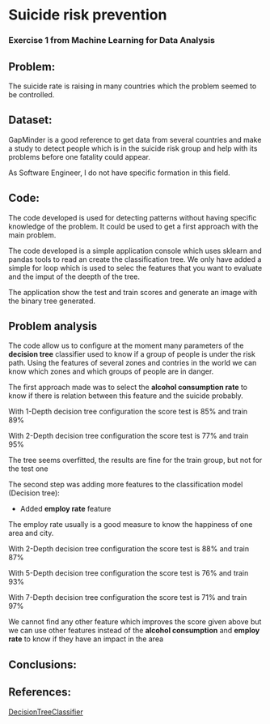 # Suicide risk prevention
### Exercise 1 from Machine Learning for Data Analysis

## Problem:
The suicide rate is raising in many countries which the problem seemed to be controlled.

## Dataset:
GapMinder is a good reference to get data from several countries and make a study to detect people which is in the suicide risk group and help with its problems before one fatality could appear.

As Software Engineer, I do not have specific formation in this field.

## Code:
The code developed is used for detecting patterns without having specific knowledge of the problem. It could be used to get a first approach with the main problem.

The code developed is a simple application console which uses sklearn and pandas tools to read an create the classification 
tree. We only have added a simple for loop which is used to selec the features that you want to evaluate and the imput of the
deepth of the tree.

The application show the test and train scores and generate an image with the binary tree generated.

## Problem analysis

The code allow us to configure at the moment many parameters of the **decision tree** classifier used to
know if a group of people is under the risk path. Using the features of several zones and contries in the world
we can know which zones and which groups of people are in danger.

The first approach made was to select the **alcohol consumption rate** to know if there is relation between  this
feature and the suicide probably.

With 1-Depth decision tree configuration the score test is 85% and train 89%

With 2-Depth decision tree configuration the score test is 77% and train 95%

The tree seems overfitted, the results are fine for the train group, but not for the test one

The second step was adding more features to the classification model (Decision tree):

* Added **employ rate** feature

The employ rate usually is a good measure to know the happiness of one area and city.

With 2-Depth decision tree configuration the score test is 88% and train 87%

With 5-Depth decision tree configuration the score test is 76% and train 93%

With 7-Depth decision tree configuration the score test is 71% and train 97%

We cannot find any other feature which improves the score given above but we can use other
features instead of the **alcohol consumption** and **employ rate** to know if they have an
impact in the area


## Conclusions:

## References:

[DecisionTreeClassifier](https://scikit-learn.org/stable/modules/generated/sklearn.tree.DecisionTreeClassifier.html)



